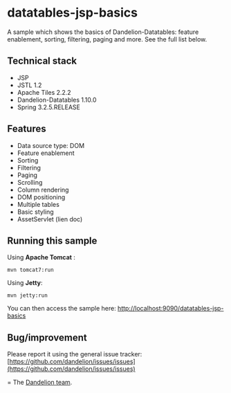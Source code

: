 datatables-jsp-basics
=================================================================

A sample which shows the basics of Dandelion-Datatables: feature enablement, sorting, filtering, paging and more. See the full list below.

## Technical stack

 - JSP
 - JSTL 1.2
 - Apache Tiles 2.2.2
 - Dandelion-Datatables 1.10.0
 - Spring 3.2.5.RELEASE

## Features
		
 - Data source type: DOM
 - Feature enablement
 - Sorting
 - Filtering
 - Paging
 - Scrolling
 - Column rendering
 - DOM positioning
 - Multiple tables
 - Basic styling
 - AssetServlet (lien doc)

## Running this sample

Using __Apache Tomcat__ :

    mvn tomcat7:run

Using __Jetty__:

    mvn jetty:run

You can then access the sample here: [http://localhost:9090/datatables-jsp-basics](http://localhost:9090/datatables-jsp-basics)

## Bug/improvement

Please report it using the general issue tracker: [https://github.com/dandelion/issues/issues](https://github.com/dandelion/issues/issues)

=
The [Dandelion team](http://dandelion.github.io/team/).